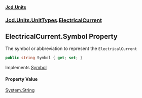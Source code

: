 #### [Jcd.Units](index.md 'index')
### [Jcd.Units.UnitTypes](Jcd.Units.UnitTypes.md 'Jcd.Units.UnitTypes').[ElectricalCurrent](Jcd.Units.UnitTypes.ElectricalCurrent.md 'Jcd.Units.UnitTypes.ElectricalCurrent')

## ElectricalCurrent.Symbol Property

The symbol or abbreviation to represent the `ElectricalCurrent`

```csharp
public string Symbol { get; set; }
```

Implements [Symbol](Jcd.Units.IUnitOfMeasure_TUnits_.Symbol.md 'Jcd.Units.IUnitOfMeasure<TUnits>.Symbol')

#### Property Value
[System.String](https://docs.microsoft.com/en-us/dotnet/api/System.String 'System.String')